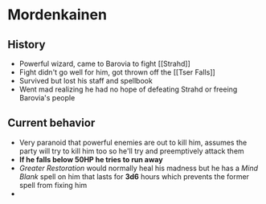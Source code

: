 # Mordenkainen

## History
* Powerful wizard, came to Barovia to fight [[Strahd]]
* Fight didn't go well for him, got thrown off the [[Tser Falls]]
* Survived but lost his staff and spellbook
* Went mad realizing he had no hope of defeating Strahd or freeing Barovia's people

## Current behavior
* Very paranoid that powerful enemies are out to kill him, assumes the party will try to kill him too so he'll try and preemptively attack them
* **If he falls below 50HP he tries to run away**
* _Greater Restoration_ would normally heal his madness but he has a _Mind Blank_ spell on him that lasts for **3d6** hours which prevents the former spell from fixing him
* 